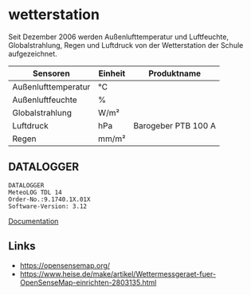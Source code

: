# wetterstation

Seit Dezember 2006 werden Außenlufttemperatur und Luftfeuchte, Globalstrahlung, Regen und Luftdruck von der Wetterstation der Schule aufgezeichnet.

| Sensoren            | Einheit | Produktname         |
| ------------------- | --------| ------------------- |
| Außenlufttemperatur | °C      |                     |
| Außenluftfeuchte    | %       |                     |
| Globalstrahlung     | W/m²    |                     |
| Luftdruck           | hPa     | Barogeber PTB 100 A |
| Regen               | mm/m²   |                     |


## DATALOGGER

```
DATALOGGER
MeteoLOG TDL 14
Order-No.:9.1740.1X.01X
Software-Version: 3.12 
```

[Documentation](docs/9.1740.xx.xxx_TDL14_V3.12_eng.pdf)

## Links

- https://opensensemap.org/
- https://www.heise.de/make/artikel/Wettermessgeraet-fuer-OpenSenseMap-einrichten-2803135.html
